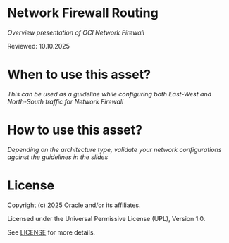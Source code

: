 # Network Firewall Routing
 
*Overview presentation of OCI Network Firewall*
 
Reviewed: 10.10.2025

# When to use this asset?
 
*This can be used as a guideline while configuring both East-West and North-South traffic for Network Firewall*
 
# How to use this asset?
 
*Depending on the architecture type, validate your network configurations against the guidelines in the slides*
 
# License

Copyright (c) 2025 Oracle and/or its affiliates.

Licensed under the Universal Permissive License (UPL), Version 1.0.

See [LICENSE](https://github.com/oracle-devrel/technology-engineering/blob/main/LICENSE) for more details.
